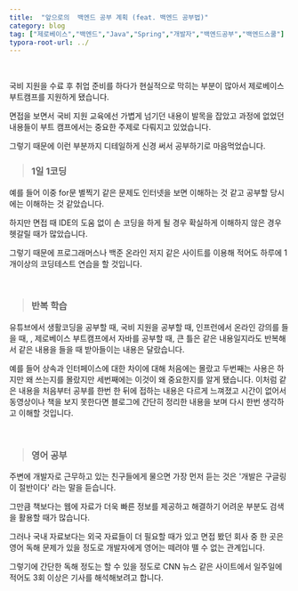 ```yaml
---
title:  "앞으로의  백엔드 공부 계획 (feat. 백엔드 공부법)"
category: blog
tag: ["제로베이스","백엔드","Java","Spring","개발자","백엔드공부","백엔드스쿨"]
typora-root-url: ../
---
```






<br>

국비 지원을 수료 후 취업 준비를 하다가 현실적으로 막히는 부분이 많아서 제로베이스 부트캠프를 지원하게 됐습니다.

면접을 보면서 국비 지원 교육에선 가볍게 넘기던 내용이 발목을 잡았고 과정에 없었던 내용들이 부트 캠프에서는 중요한 주제로 다뤄지고 있었습니다.

그렇기 때문에 이런 부분까지 디테일하게 신경 써서 공부하기로 마음먹었습니다. 



> ### 1일 1코딩

예를 들어 이중 for문 별찍기 같은 문제도 인터넷을 보면 이해하는 것 같고 공부할 당시에는 이해하는 것 같았습니다.

하지만 면접 때 IDE의 도움 없이 손 코딩을 하게 될 경우 확실하게 이해하지 않은 경우 헷갈릴 때가 많았습니다.

그렇기 때문에 프로그래머스나 백준 온라인 저지 같은 사이트를 이용해 적어도 하루에 1개이상의 코딩테스트 연습을 할 것입니다.



<br>

> ### 반복 학습

유튜브에서 생활코딩을 공부할 때, 국비 지원을 공부할 때, 인프런에서 온라인 강의를 들을 때, , 제로베이스 부트캠프에서 자바를 공부할 때, 큰 틀은 같은 내용일지라도 반복해서 같은 내용을 들을 때 받아들이는 내용은 달랐습니다.

예를 들어 상속과 인터페이스에 대한 차이에 대해 처음에는 몰랐고 두번째는 사용은 하지만 왜 쓰는지를 몰랐지만 세번째에는 이것이 왜 중요한지를 알게 됐습니다. 이처럼 같은 내용을 처음부터 공부를 한번 한 뒤에 접하는 내용은 다르게 느껴졌고 시간이 없어서 동영상이나 책을 보지 못한다면 블로그에 간단히 정리한 내용을 보며 다시 한번 생각하고 이해할 것입니다.



<br>

> ### 영어 공부

주변에 개발자로 근무하고 있는 친구들에게 물으면 가장 먼저 듣는 것은 '개발은 구글링이 절반이다' 라는 말을 듣습니다.

그만큼 책보다는 웹에 자료가 더욱 빠른 정보를 제공하고 해결하기 어려운 부분도 검색을 활용할 때가 많습니다.

그러나 국내 자료보다는 외국 자료들이 더 필요할 때가 있고 면접 봤던 회사 중 한 곳은 영어 독해 문제가 있을 정도로 개발자에게 영어는 떼려야 뗄 수 없는 관계입니다.

그렇기에 간단한 독해 정도는 할 수 있을 정도로 CNN 뉴스 같은 사이트에서 일주일에 적어도 3회 이상은 기사를 해석해보려고 합니다.
